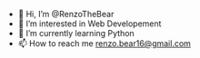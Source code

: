 - 👋 Hi, I’m @RenzoTheBear
- 👀 I’m interested in Web Developement
- 🌱 I’m currently learning Python
- 📫 How to reach me renzo.bear16@gmail.com

<!---
RenzoTheBear/RenzoTheBear is a ✨ special ✨ repository because its `README.md` (this file) appears on your GitHub profile.
You can click the Preview link to take a look at your changes.
--->
